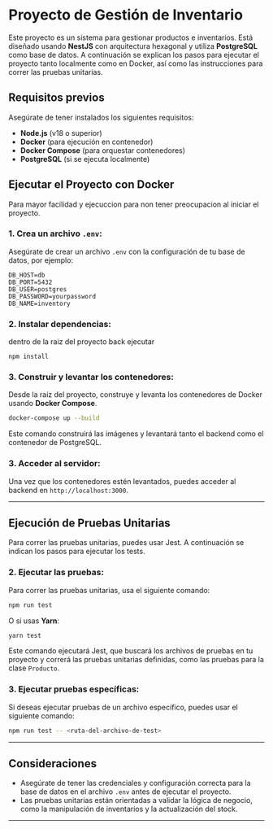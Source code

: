 # Proyecto de Gestión de Inventario

Este proyecto es un sistema para gestionar productos e inventarios. Está diseñado usando **NestJS** con arquitectura hexagonal y utiliza **PostgreSQL** como base de datos. A continuación se explican los pasos para ejecutar el proyecto tanto localmente como en Docker, así como las instrucciones para correr las pruebas unitarias.

## Requisitos previos

Asegúrate de tener instalados los siguientes requisitos:

- **Node.js** (v18 o superior)
- **Docker** (para ejecución en contenedor)
- **Docker Compose** (para orquestar contenedores)
- **PostgreSQL** (si se ejecuta localmente)


## Ejecutar el Proyecto con Docker

Para mayor facilidad y ejecuccion para non tener preocupacion al iniciar el proyecto.

### 1. **Crea un archivo `.env`**:

Asegúrate de crear un archivo `.env` con la configuración de tu base de datos, por ejemplo:

```env
DB_HOST=db
DB_PORT=5432
DB_USER=postgres
DB_PASSWORD=yourpassword
DB_NAME=inventory
```

### 2. **Instalar dependencias**:

dentro de la raiz del proyecto back ejecutar

```
npm install
```

### 3. **Construir y levantar los contenedores**:

Desde la raíz del proyecto, construye y levanta los contenedores de Docker usando **Docker Compose**.

```bash
docker-compose up --build
```

Este comando construirá las imágenes y levantará tanto el backend como el contenedor de PostgreSQL.

### 3. **Acceder al servidor**:

Una vez que los contenedores estén levantados, puedes acceder al backend en `http://localhost:3000`.

---

## Ejecución de Pruebas Unitarias

Para correr las pruebas unitarias, puedes usar Jest. A continuación se indican los pasos para ejecutar los tests.


### 2. **Ejecutar las pruebas**:

Para correr las pruebas unitarias, usa el siguiente comando:

```bash
npm run test
```

O si usas **Yarn**:

```bash
yarn test
```

Este comando ejecutará Jest, que buscará los archivos de pruebas en tu proyecto y correrá las pruebas unitarias definidas, como las pruebas para la clase `Producto`.

### 3. **Ejecutar pruebas específicas**:

Si deseas ejecutar pruebas de un archivo específico, puedes usar el siguiente comando:

```bash
npm run test -- <ruta-del-archivo-de-test>
```


---

## Consideraciones

- Asegúrate de tener las credenciales y configuración correcta para la base de datos en el archivo `.env` antes de ejecutar el proyecto.
- Las pruebas unitarias están orientadas a validar la lógica de negocio, como la manipulación de inventarios y la actualización del stock.

---
